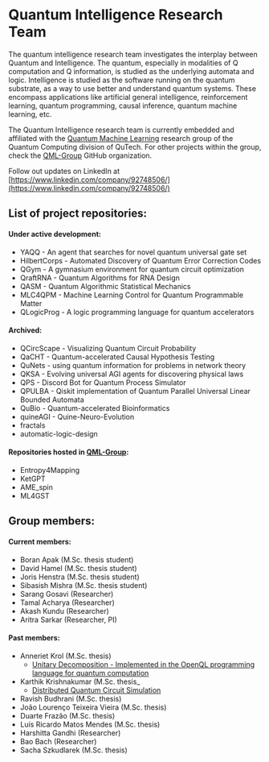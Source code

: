 # Quantum Intelligence Research Team

The quantum intelligence research team investigates the interplay between Quantum and Intelligence. The quantum, especially in modalities of Q computation and Q information, is studied as the underlying automata and logic. Intelligence is studied as the software running on the quantum substrate, as a way to use better and understand quantum systems. These encompass applications like artificial general intelligence, reinforcement learning, quantum programming, causal inference, quantum machine learning, etc.

The Quantum Intelligence research team is currently embedded and affiliated with the [Quantum Machine Learning](https://www.tudelft.nl/en/eemcs/the-faculty/departments/quantum-computer-engineering/sections/quantum-circuits-architectures-and-technology/groups/quantum-machine-learning) research group of the Quantum Computing division of QuTech. For other projects within the group, check the [QML-Group](https://github.com/QML-Group) GitHub organization.

Follow out updates on LinkedIn at [https://www.linkedin.com/company/92748506/](https://www.linkedin.com/company/92748506/)

## List of project repositories:
#### Under active development:
* YAQQ - An agent that searches for novel quantum universal gate set
* HilbertCorps - Automated Discovery of Quantum Error Correction Codes
* QGym - A gymnasium environment for quantum circuit optimization
* QraftRNA - Quantum Algorithms for RNA Design
* QASM - Quantum Algorithmic Statistical Mechanics
* MLC4QPM - Machine Learning Control for Quantum Programmable Matter
* QLogicProg - A logic programming language for quantum accelerators
#### Archived:
* QCircScape - Visualizing Quantum Circuit Probability
* QaCHT - Quantum-accelerated Causal Hypothesis Testing
* QuNets - using quantum information for problems in network theory
* QKSA - Evolving universal AGI agents for discovering physical laws
* QPS - Discord Bot for Quantum Process Simulator
* QPULBA - Qiskit implementation of Quantum Parallel Universal Linear Bounded Automata
* QuBio - Quantum-accelerated Bioinformatics
* quineAGI - Quine-Neuro-Evolution
* fractals
* automatic-logic-design
#### Repositories hosted in [QML-Group](https://github.com/QML-Group):
* Entropy4Mapping
* KetGPT
* AME_spin
* ML4GST 

## Group members:
#### Current members:
* Boran Apak (M.Sc. thesis student)
* David Hamel (M.Sc. thesis student)
* Joris Henstra (M.Sc. thesis student)
* Sibasish Mishra (M.Sc. thesis student)
* Sarang Gosavi (Researcher)
* Tamal Acharya (Researcher)
* Akash Kundu (Researcher)
* Aritra Sarkar (Researcher, PI)
#### Past members:
* Anneriet Krol (M.Sc. thesis)
  - [Unitary Decomposition - Implemented in the OpenQL programming language for quantum computation](http://resolver.tudelft.nl/uuid:9c60d13d-4f42-4d8b-bc23-5de92d7b9600)
* Karthik Krishnakumar (M.Sc. thesis_
  - [Distributed Quantum Circuit Simulation]()
* Ravish Budhrani (M.Sc. thesis)
* João Lourenço Teixeira Vieira (M.Sc. thesis)
* Duarte Frazão (M.Sc. thesis)
* Luís Ricardo Matos Mendes (M.Sc. thesis)
* Harshitta Gandhi (Researcher)
* Bao Bach (Researcher)
* Sacha Szkudlarek (M.Sc. thesis)
